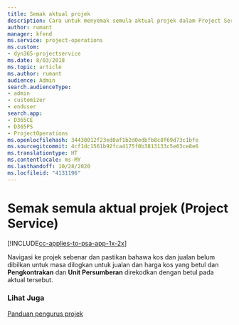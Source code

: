 ```yaml
---
title: Semak aktual projek
description: Cara untuk menyemak semula aktual projek dalam Project Service
author: rumant
manager: kfend
ms.service: project-operations
ms.custom:
- dyn365-projectservice
ms.date: 8/03/2018
ms.topic: article
ms.author: rumant
audience: Admin
search.audienceType:
- admin
- customizer
- enduser
search.app:
- D365CE
- D365PS
- ProjectOperations
ms.openlocfilehash: 34438012f23ed0af1b2d0edbfb8c8f69d73c1bfe
ms.sourcegitcommit: 4cf1dc1561b92fca4175f0b3813133c5e63ce8e6
ms.translationtype: HT
ms.contentlocale: ms-MY
ms.lasthandoff: 10/28/2020
ms.locfileid: "4131196"
---
```

# <a name="review-project-actuals-project-service"></a>Semak semula aktual projek (Project Service)

[!INCLUDE[cc-applies-to-psa-app-1x-2x](../includes/cc-applies-to-psa-app-1x-2x.md)]

Navigasi ke projek sebenar dan pastikan bahawa kos dan jualan belum dibilkan untuk masa dilogkan untuk jualan dan harga kos yang betul dan **Pengkontrakan** dan **Unit Persumberan** direkodkan dengan betul pada aktual tersebut.  
  
### <a name="see-also"></a>Lihat Juga  
 [Panduan pengurus projek](../psa/project-manager-guide.md)

